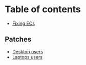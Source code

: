 # Table of contents

* [Fixing ECs](README.md)

## Patches

* [Desktop users](desktop-ec.md)
* [Laptops users](laptop-ec.md)

